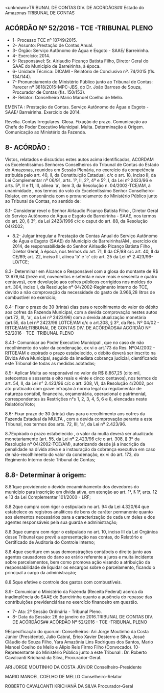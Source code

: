 &lt;unknown&gt;TRIBUNAL DE CONTAS DIV. DE ACÓRDÃOS## Estado do Amazonas TRIBUNAL DE CONTAS

## ACÓRDÃO Nº 52/2016 - TCE -TRIBUNAL PLENO

- 1- Processo TCE nº 10749/2015.
- 2- Assunto: Prestação de Contas Anual.
- 3- Órgão: Serviço Autônomo de Água e Esgoto - SAAE/ Barreirinha.
- 4- Exercício: 2014.
- 5- Responsável: Sr. Airlaudio Picanço Batista Filho, Diretor Geral do SAAE do Município de Barreirinha, à época.
- 6- Unidade Técnica: DICAMI - Relatório de Conclusivo nº. 74/2015 (fls. 134/144).
- 7-  Pronunciamento  do Ministério Público  junto  ao Tribunal  de Contas: Parecer  nº 3818/2015-MPC-JBS,  do  Dr.  João  Barroso  de  Souza,  Procurador  de  Contas  (fls. 150/153).
- 8- Relator: Conselheiro Mario Manoel Coelho de Mello.

EMENTA : Prestação de Contas. Serviço Autônomo de  Água e Esgoto - SAAE/ Barreirinha. Exercício de 2014.

Revelia.    Contas  Irregulares.  Glosa.  Fixação  de prazo. Comunicação ao Chefe do Poder Executivo Municipal. Multa. Determinação à Origem. Comunicação ao Ministério da Fazenda.

## 8- ACÓRDÃO :

Vistos, relatados e discutidos estes autos acima identificados, ACORDAM os Excelentíssimos  Senhores  Conselheiros  do  Tribunal  de  Contas  do  Estado  do Amazonas, reunidos em Sessão Plenária, no exercício da competência atribuída pelo art. 40, II, da Constituição Estadual, c/c o art. 18, inciso II, da Lei Complementar nº 06/91, arts. 1º, II, 2º, 4º e 5º, I, da Lei nº 2423/96 e arts. 5º, II e 11, III, alínea 'a', item 3, da Resolução n.  04/2002-TCE/AM, à  unanimidade ,  nos  termos  do  voto  do  Excelentíssimo  Senhor Conselheiro-Relator, em consonância com o pronunciamento do Ministério Público junto ao Tribunal de Contas, no sentido de:

8.1- Considerar revel o Senhor Airlaudio Picanço Batista Filho ,  Diretor Geral do Serviço Autônomo de Água e Esgoto de Barreirinha - SAAE, nos termos do art. 20, § 3º, da Lei 2423/1996 c/c o caput do art. 88, da Resolução 04/2002;

- 8.2- Julgar irregular a Prestação de Contas Anual do Serviço Autônomo de  Água  e  Esgoto  (SAAE) do  Município  de Barreirinha/AM ,  exercício  de  2014,  de responsabilidade  do Senhor  Airlaudio  Picanço  Batista  Filho ,  Diretor  Geral,  à  época, nos termos do art. 71, II da CF/88 c/c art. 40, II da CE/89; art. 22, inciso III, alínea 'b' e 'c' c/c art. 25 da Lei nº 2.423/96-LO/TCE;

8.3- Determinar em  Alcance o Responsável com a glosa do  montante de R$  13.979,64 (treze  mil,  novecentos  e  setenta  e  nove  reais  e  sessenta  e  quatro centavos), com devolução aos cofres públicos corrigidos nos moldes do art. 304, inciso I, da  Resolução  nº  04/2002-Regimento  Interno  do  TCE,  devido  a  não  comprovação  da necessidade do gasto de 3.966,28 litros de combustível no exercício;

8.4-  Fixar o  prazo  de 30  (trinta)  dias para  o  recolhimento  do  valor  do débito aos cofres da Fazenda Municipal, com a devida comprovação nestes autos (art.72, III, 'a', da Lei nº 2423/96) com a devida atualização monetária (art.55, da Lei nº 2423/96 LOTCE/AM c/c o art.308, § 3º, da Res. Nº 04/02 - RITCE/AM);TRIBUNAL DE CONTAS DIV. DE ACÓRDÃOS## ACÓRDÃO Nº 52/2016 - TCE -TRIBUNAL PLENO

8.4.1-  Comunicar  ao  Poder Executivo Municipal ,  que  no caso  de não recolhimento do valor da condenação, ex vi o art.173 da Res. Nº04/2002 - RITCE/AM e expirado  o  prazo  estabelecido,  o  débito  deverá  ser  inscrito  na  Dívida  Ativa  Municipal, seguido da imediata cobrança judicial, cientificando este Tribunal de todas as medidas adotadas;

8.5-  Aplicar  Multa ao  responsável no  valor  de  R$  8.867,25 (oito  mil, setecentos e sessenta e oito reais e vinte e cinco centavos), nos termos do art. 54, II, da Lei  n°  2.423/96  c/c  o  art.  308,  VI,  da  Resolução  4/2002,  por  ato  praticado  com  grave infração  à  norma  legal  ou  regulamentar  de  natureza  contábil,  financeira,  orçamentária, operacional  e  patrimonial,  correspondentes  às  Restrições  n°s  1,  2,  3,  4,  5,  6  e  8, elencadas neste Relatório/Voto;

8.6-  Fixar  prazo de  30  (trinta)  dias  para  o recolhimento aos  cofres  da Fazenda Estadual da MULTA ,  com a devida comprovação perante a este Tribunal, nos termos dos arts. 72, III, 'a', da Lei nº 2.423/96.

8.7Expirado  o  prazo  estabelecido , o valor  da  multa  deverá  ser atualizado monetariamente (art. 55, da Lei nº 2.423/96 c/c o art. 308, § 3º da Resolução nº 04/2002-TCE/AM), autorizando desde já a inscrição da penalidade na dívida ativa e a instauração da cobrança executiva em caso de não-recolhimento do valor da condenação, ex vi do art. 173, do Regimento Interno deste Tribunal de Contas;

## 8.8- Determinar à origem:

8.8.1que  providencie o devido encaminhamento  dos  devedores  do município para inscrição em dívida ativa, em atenção ao art. 1°, § 1°, arts. 12 e 13 da Lei Complementar 101/2000 - LRF;

8.8.2que cumpra com rigor o estipulado  no art. 94 da Lei 4.320/64  que estabelece os registros analíticos de bens de caráter permanente quanto aos elementos necessários para a caracterização de cada um deles e dos agentes responsáveis pela sua guarda e administração;

8.8.3que  cumpra  com  rigor  o  estipulado  no  art.  10,  inciso  III  da  Lei Orgânica desse Tribunal que prevê a apresentação nas contas, do Relatório e Certificado de Auditoria do Controle Interno;

8.8.4que escriture em suas demonstrações contábeis o direito junto aos agentes  causadores  do  dano  ao  erário  referente  a  juros  e  multa  incidente  sobre parcelamentos,  bem como  promova  ação  visando  a  atribuição  da  responsabilidade  de liquidar os encargos sobre o parcelamento, ficando o principal a cargo da administração;

8.8.5que efetive o controle dos gastos com combustíveis.

8.9-  Comunicar o Ministério  da  Fazenda  (Receita  Federal) acerca  da inadimplência do SAAE de Barreirinha quanto a  ausência do repasse das contribuições previdenciárias no exercício financeiro em questão.

- 7- Ata: 2ª Sessão Ordinária - Tribunal Pleno.
- 8- Data da Sessão: 26 de janeiro de 2016.TRIBUNAL DE CONTAS DIV. DE ACÓRDÃOS## ACÓRDÃO Nº 52/2016 - TCE -TRIBUNAL PLENO

9Especificação  do  quorum: Conselheiros: Ari Jorge  Moutinho  da  Costa  Júnior (Presidente), Julio Cabral, Érico Xavier Desterro e Silva, Josué Cláudio de Souza Filho, Yara Amazônia Lins Rodrigues dos Santos, Mario Manoel Coelho de Mello e Alípio Reis Firmo Filho (Convocado). 10- Representante do Ministério Público junto a este Tribunal : Dr. Roberto Cavalcanti Krichanã da Silva, Procurador-Geral.

ARI JORGE MOUTINHO DA COSTA JÚNIOR Conselheiro-Presidente

MARIO MANOEL COELHO DE MELLO Conselheiro-Relator

ROBERTO CAVALCANTI KRICHANÃ DA SILVA Procurador-Geral